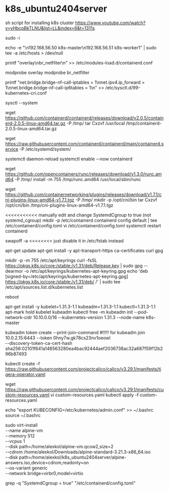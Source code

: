 # k8s_ubuntu2404server
sh script for installing k8s cluster 
https://www.youtube.com/watch?v=yHbcpBkTLNU&list=LL&index=6&t=1311s



sudo -i

echo -e "\n192.168.56.50 k8s-master\n192.168.56.51 k8s-worker1" | sudo tee -a /etc/hosts > /dev/null


printf "overlay\nbr_netfilter\n" >> /etc/modules-load.d/containerd.conf

modprobe overlay
modprobe br_netfilter

printf "net.bridge.bridge-nf-call-iptables = 1\nnet.ipv4.ip_forward = 1\nnet.bridge.bridge-nf-call-ip6tables = 1\n" >> /etc/sysctl.d/99-kubernetes-cri.conf

sysctl --system


wget https://github.com/containerd/containerd/releases/download/v2.0.5/containerd-2.0.5-linux-amd64.tar.gz -P /tmp/
tar Cxzvf /usr/local /tmp/containerd-2.0.5-linux-amd64.tar.gz

wget https://raw.githubusercontent.com/containerd/containerd/main/containerd.service -P /etc/systemd/system/

systemctl daemon-reload
systemctl enable --now containerd


wget https://github.com/opencontainers/runc/releases/download/v1.3.0/runc.amd64 -P /tmp/
install -m 755 /tmp/runc.amd64 /usr/local/sbin/runc



wget https://github.com/containernetworking/plugins/releases/download/v1.7.1/cni-plugins-linux-amd64-v1.7.1.tgz -P /tmp/
mkdir -p /opt/cni/bin
tar Cxzvf /opt/cni/bin /tmp/cni-plugins-linux-amd64-v1.7.1.tgz


<<<<<<<<<<< manually edit and change SystemdCgroup to true (not systemd_cgroup)
mkdir -p /etc/containerd
containerd config default | tee /etc/containerd/config.toml
vi /etc/containerd/config.toml
systemctl restart containerd

swapoff -a  <<<<<<<< just disable it in /etc/fstab instead

apt-get update
apt-get install -y apt-transport-https ca-certificates curl gpg

mkdir -p -m 755 /etc/apt/keyrings
curl -fsSL https://pkgs.k8s.io/core:/stable:/v1.31/deb/Release.key | sudo gpg --dearmor -o /etc/apt/keyrings/kubernetes-apt-keyring.gpg
echo 'deb [signed-by=/etc/apt/keyrings/kubernetes-apt-keyring.gpg] https://pkgs.k8s.io/core:/stable:/v1.31/deb/ /' | sudo tee /etc/apt/sources.list.d/kubernetes.list

reboot

apt-get install -y kubelet=1.31.3-1.1 kubeadm=1.31.3-1.1 kubectl=1.31.3-1.1
apt-mark hold kubelet kubeadm kubectl
free -m
kubeadm init --pod-network-cidr 10.10.0.0/16 --kubernetes-version 1.31.3 --node-name k8s-master

kubeadm token create --print-join-command #!!!!!   for
kubeadm join 10.0.2.15:6443 --token 0hny7w.gk78cs23nv1oeowl \
        --discovery-token-ca-cert-hash sha256:02101f641a146563280ea4bac92444aef2036738ac32a687f59f12b296b87493

kubectl create -f https://raw.githubusercontent.com/projectcalico/calico/v3.29.1/manifests/tigera-operator.yaml


wget https://raw.githubusercontent.com/projectcalico/calico/v3.29.1/manifests/custom-resources.yaml
vi custom-resources.yaml
kubectl apply -f custom-resources.yaml



echo "export KUBECONFIG=/etc/kubernetes/admin.conf" >> ~/.bashrc
source ~/.bashrc

sudo virt-install \
  --name alpine-vm \
  --memory 512 \
  --vcpus 1 \
  --disk path=/home/alexkol/alpine-vm.qcow2,size=2 \
  --cdrom /home/alexkol/Downloads/alpine-standard-3.21.3-x86_64.iso \
  --disk path=/home/alexkol/k8s_ubuntu2404server/alpine-answers.iso,device=cdrom,readonly=on \
  --os-variant generic \
  --network bridge=virbr0,model=virtio




grep -q "SystemdCgroup = true" "/etc/containerd/config.toml"